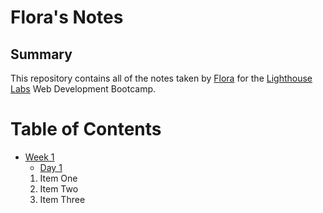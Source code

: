# Flora's Notes
## Summary 

This repository contains all of the notes taken by [Flora](https://github.com/Flora-manda) for the [Lighthouse Labs](https://www.lighthouselabs.ca/) Web Development Bootcamp.
# Table of Contents
* [Week 1](/Week_1)
  * [Day 1](/Week_1/Day_1)
  1. Item One 
  2. Item Two
  3. Item Three